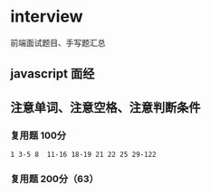 # interview

前端面试题目、手写题汇总

## javascript 面经

## 注意单词、注意空格、注意判断条件

### 复用题 100分 
    1 3-5 8  11-16 18-19 21 22 25 29-122
### 复用题 200分（63）

